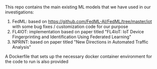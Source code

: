 This repo contains the main existing ML models that we have used in our investigations:
1. FedML: based on https://github.com/FedML-AI/FedML/tree/master/iot with some bug fixes / customization code for our purpose
2. FL4IOT: implementation based on paper titled "FL4IoT: IoT Device Fingerprinting and Identification Using Federated Learning"
3. NPRINT: based on paper titled "New Directions in Automated Traffic Analysis"


A Dockerfile that sets up the necessary docker container environment for the code to run is also provided
